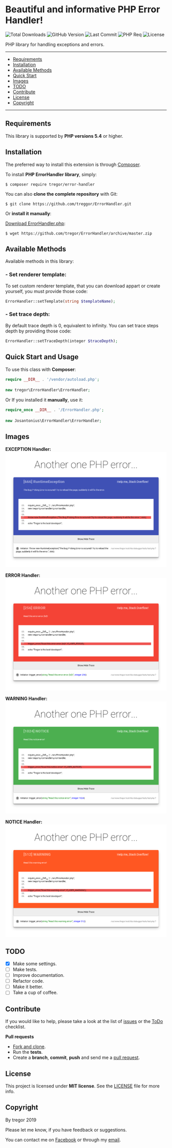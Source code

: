 # Beautiful and informative PHP Error Handler!

![Total Downloads](https://img.shields.io/packagist/dt/tregor/error-handler.svg?style=flat-square)
![GitHub Version](https://img.shields.io/github/tag/tregor/ErrorHandler.svg?style=flat-square)
![Last Commit](https://img.shields.io/github/last-commit/tregor/ErrorHandler.svg?style=flat-square)
![PHP Req](https://img.shields.io/packagist/php-v/tregor/error-handler.svg?style=flat-square)
![License](https://img.shields.io/github/license/tregor/ErrorHandler.svg?style=flat-square)


PHP library for handling exceptions and errors.

---

- [Requirements](#requirements)
- [Installation](#installation)
- [Available Methods](#available-methods)
- [Quick Start](#quick-start-and-usage)
- [Images](#images)
- [TODO](#todo)
- [Contribute](#contribute)
- [License](#license)
- [Copyright](#copyright)

---

## Requirements

This library is supported by **PHP versions 5.4** or higher.

## Installation

The preferred way to install this extension is through [Composer](http://getcomposer.org/download/).

To install **PHP ErrorHandler library**, simply:

    $ composer require tregor/error-handler

You can also **clone the complete repository** with Git:

    $ git clone https://github.com/treggor/ErrorHandler.git

Or **install it manually**:

[Download ErrorHandler.php](https://github.com/tregor/ErrorHandler/archive/master.zip):

    $ wget https://github.com/tregor/ErrorHandler/archive/master.zip

## Available Methods

Available methods in this library:

### - Set renderer template:

To set custom renderer template, that you can download appart or create yourself, you must provide those code:
```php
ErrorHandler::setTemplate(string $templateName);
```

### - Set trace depth:

By default trace depth is 0, equivalent to infinity. You can set trace steps depth by providing those code:
```php
ErrorHandler::setTraceDepth(integer $traceDepth);
```


## Quick Start and Usage

To use this class with **Composer**:

```php
require __DIR__ . '/vendor/autoload.php';

new tregor\ErrorHandler\ErrorHandler;
```

Or If you installed it **manually**, use it:

```php
require_once __DIR__ . '/ErrorHandler.php';

new Josantonius\ErrorHandler\ErrorHandler;
```

## Images


**EXCEPTION Handler:**
![image](img/Exception.png)

**ERROR Handler:**
![image](img/Error.png)

**WARNING Handler:**
![image](img/Notice.png)

**NOTICE Handler:**
![image](img/Warning.png)

## TODO

- [X] Make some settings.
- [ ] Make tests.
- [ ] Improve documentation.
- [ ] Refactor code.
- [ ] Make it better.
- [ ] Take a cup of coffee.

## Contribute

If you would like to help, please take a look at the list of
[issues](https://github.com/tregor/ErrorHandler/issues) or the [ToDo](#-todo) checklist.

**Pull requests**

* [Fork and clone](https://help.github.com/articles/fork-a-repo).
* Run the **tests**.
* Create a **branch**, **commit**, **push** and send me a
  [pull request](https://help.github.com/articles/using-pull-requests).

## License

This project is licensed under **MIT license**. See the [LICENSE](LICENSE) file for more info.

## Copyright

By tregor 2019

Please let me know, if you have feedback or suggestions.

You can contact me on [Facebook](https://www.facebook.com/tregor1997) or through my [email](mailto:tregor1997@gmail.com).
